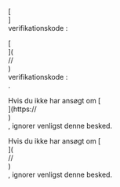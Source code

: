 [<br host>]<br action>verifikationskode :<br code>

[<br host>](<br protocol>//<br host>)<br action>verifikationskode :<br code>.

Hvis du ikke har ansøgt om [<br host>](https://<br host>)<br action>, ignorer venligst denne besked.

Hvis du ikke har ansøgt om [<br host>](<br protocol>//<br host>)<br action>, ignorer venligst denne besked.
